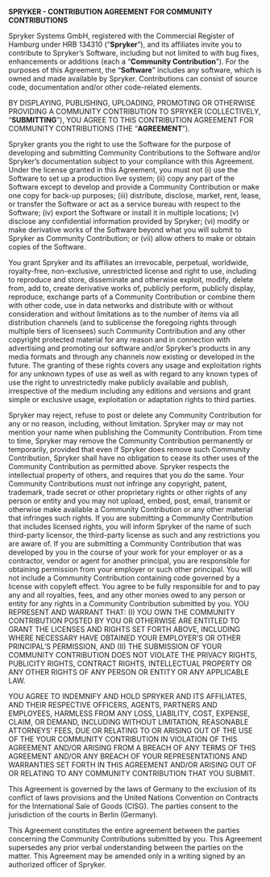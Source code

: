 <!-- Important: The content of this file is subject to publication only through versioning. Editors are restricted from modifying the file content unless it undergoes versioning. -->

**SPRYKER - CONTRIBUTION AGREEMENT FOR COMMUNITY CONTRIBUTIONS**

Spryker Systems GmbH, registered with the Commercial Register of Hamburg under HRB 134310 (“**Spryker**”), and its affiliates invite you to contribute to Spryker’s Software, including but not limited to with bug fixes, enhancements or additions (each a “**Community Contribution**”). For the purposes of this Agreement, the “**Software**” includes any software, which is owned and made available by Spryker. Contributions can consist of source code, documentation and/or other code-related elements.

BY DISPLAYING, PUBLISHING, UPLOADING, PROMOTING OR OTHERWISE PROVIDING A COMMUNITY CONTRIBUTION TO SPRYKER (COLLECTIVELY, “**SUBMITTING**”), YOU AGREE TO THIS CONTRIBUTION AGREEMENT FOR COMMUNITY CONTRIBUTIONS (THE “**AGREEMENT**”).

Spryker grants you the right to use the Software for the purpose of developing and submitting Community Contributions to the Software and/or Spryker’s documentation subject to your compliance with this Agreement. Under the license granted in this Agreement, you must not (i) use the Software to set up a production live system; (ii) copy any part of the Software except to develop and provide a Community Contribution or make one copy for back-up purposes; (iii) distribute, disclose, market, rent, lease, or transfer the Software or act as a service bureau with respect to the Software; (iv) export the Software or install it in multiple locations; (v) disclose any confidential information provided by Spryker; (vi) modify or make derivative works of the Software beyond what you will submit to Spryker as Community Contribution; or (vii) allow others to make or obtain copies of the Software.

You grant Spryker and its affiliates an irrevocable, perpetual, worldwide, royalty-free, non-exclusive, unrestricted license and right to use, including to reproduce and store, disseminate and otherwise exploit, modify, delete from, add to, create derivative works of, publicly perform, publicly display, reproduce, exchange parts of a Community Contribution or combine them with other code, use in data networks and distribute with or without consideration and without limitations as to the number of items via all distribution channels (and to sublicense the foregoing rights through multiple tiers of licensees) such Community Contribution and any other copyright protected material for any reason and in connection with advertising and promoting our software and/or Spryker’s products in any media formats and through any channels now existing or developed in the future. The granting of these rights covers any usage and exploitation rights for any unknown types of use as well as with regard to any known types of use the right to unrestrictedly make publicly available and publish, irrespective of the medium including any editions and versions and grant simple or exclusive usage, exploitation or adaptation rights to third parties.

Spryker may reject, refuse to post or delete any Community Contribution for any or no reason, including, without limitation. Spryker may or may not mention your name when publishing the Community Contribution. From time to time, Spryker may remove the Community Contribution permanently or temporarily, provided that even if Spryker does remove such Community Contribution, Spryker shall have no obligation to cease its other uses of the Community Contribution as permitted above.
Spryker respects the intellectual property of others, and requires that you do the same. Your Community Contributions must not infringe any copyright, patent, trademark, trade secret or other proprietary rights or other rights of any person or entity and you may not upload, embed, post, email, transmit or otherwise make available a Community Contribution or any other material that infringes such rights.
If you are submitting a Community Contribution that includes licensed rights, you will inform Spryker of the name of such third-party licensor, the third-party license as such and any restrictions you are aware of.
If you are submitting a Community Contribution that was developed by you in the course of your work for your employer or as a contractor, vendor or agent for another principal, you are responsible for obtaining permission from your employer or such other principal.
You will not include a Community Contribution containing code governed by a license with copyleft effect. You agree to be fully responsible for and to pay any and all royalties, fees, and any other monies owed to any person or entity for any rights in a Community Contribution submitted by you.
YOU REPRESENT AND WARRANT THAT: (I) YOU OWN THE COMMUNITY CONTRIBUTION POSTED BY YOU OR OTHERWISE ARE ENTITLED TO GRANT THE LICENSES AND RIGHTS SET FORTH ABOVE, INCLUDING WHERE NECESSARY HAVE OBTAINED YOUR EMPLOYER’S OR OTHER PRINCIPAL’S PERMISSION, AND (II) THE SUBMISSION OF YOUR COMMUNITY CONTRIBUTION DOES NOT VIOLATE THE PRIVACY RIGHTS, PUBLICITY RIGHTS, CONTRACT RIGHTS, INTELLECTUAL PROPERTY OR ANY OTHER RIGHTS OF ANY PERSON OR ENTITY OR ANY APPLICABLE LAW.

YOU AGREE TO INDEMNIFY AND HOLD SPRYKER AND ITS AFFILIATES, AND THEIR RESPECTIVE OFFICERS, AGENTS, PARTNERS AND EMPLOYEES, HARMLESS FROM ANY LOSS, LIABILITY, COST, EXPENSE, CLAIM, OR DEMAND, INCLUDING WITHOUT LIMITATION, REASONABLE ATTORNEYS’ FEES, DUE OR RELATING TO OR ARISING OUT OF THE USE OF THE YOUR COMMUNITY CONTRIBUTION IN VIOLATION OF THIS AGREEMENT AND/OR ARISING FROM A BREACH OF ANY TERMS OF THIS AGREEMENT AND/OR ANY BREACH OF YOUR REPRESENTATIONS AND WARRANTIES SET FORTH IN THIS AGREEMENT AND/OR ARISING OUT OF OR RELATING TO ANY COMMUNITY CONTRIBUTION THAT YOU SUBMIT.

This Agreement is governed by the laws of Germany to the exclusion of its conflict of laws provisions and the United Nations Convention on Contracts for the International Sale of Goods (CISG). The parties consent to the jurisdiction of the courts in Berlin (Germany).

This Agreement constitutes the entire agreement between the parties concerning the Community Contributions submitted by you. This Agreement supersedes any prior verbal understanding between the parties on the matter. This Agreement may be amended only in a writing signed by an authorized officer of Spryker.
